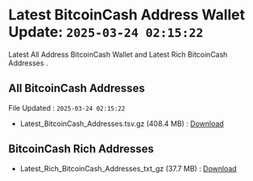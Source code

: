 # Latest BitcoinCash Address Wallet Update: `2025-03-24 02:15:22`

Latest All Address BitcoinCash Wallet and Latest Rich BitcoinCash Addresses .

## All BitcoinCash Addresses

File Updated : `2025-03-24 02:15:22`

- Latest_BitcoinCash_Addresses.tsv.gz (408.4 MB) : [Download](https://github.com/Pymmdrza/Rich-Address-Wallet/releases/tag/BitcoinCash)

## BitcoinCash Rich Addresses

- Latest_Rich_BitcoinCash_Addresses_txt_gz (37.7 MB) : [Download](https://github.com/Pymmdrza/Rich-Address-Wallet/releases/tag/BitcoinCash)
